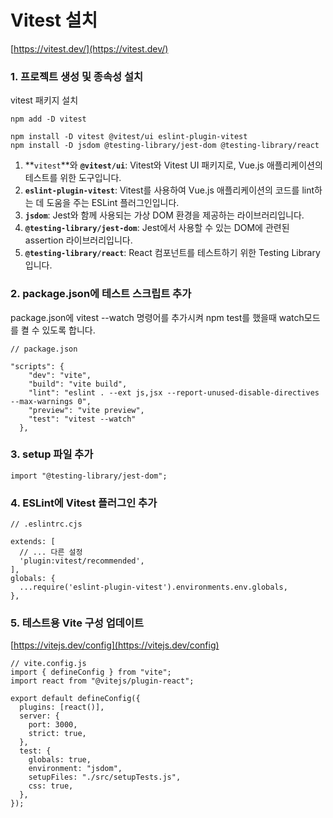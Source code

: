 # Vitest 설치

[https://vitest.dev/](https://vitest.dev/)

### 1. **프로젝트 생성 및 종속성 설치**

vitest 패키지 설치

```tsx
npm add -D vitest
```

```tsx
npm install -D vitest @vitest/ui eslint-plugin-vitest
npm install -D jsdom @testing-library/jest-dom @testing-library/react
```

1. **`vitest`**와 **`@vitest/ui`**: Vitest와 Vitest UI 패키지로, Vue.js 애플리케이션의 테스트를 위한 도구입니다.
2. **`eslint-plugin-vitest`**: Vitest를 사용하여 Vue.js 애플리케이션의 코드를 lint하는 데 도움을 주는 ESLint 플러그인입니다.
3. **`jsdom`**: Jest와 함께 사용되는 가상 DOM 환경을 제공하는 라이브러리입니다.
4. **`@testing-library/jest-dom`**: Jest에서 사용할 수 있는 DOM에 관련된 assertion 라이브러리입니다.
5. **`@testing-library/react`**: React 컴포넌트를 테스트하기 위한 Testing Library입니다.

### 2. **package.json에 테스트 스크립트 추가**

package.json에 vitest --watch 명령어를 추가시켜 npm test를 했을때 watch모드를 켤 수 있도록 합니다.

```tsx
// package.json

"scripts": {
    "dev": "vite",
    "build": "vite build",
    "lint": "eslint . --ext js,jsx --report-unused-disable-directives --max-warnings 0",
    "preview": "vite preview",
    "test": "vitest --watch"
  },
```

### 3. **setup 파일 추가**

```tsx
import "@testing-library/jest-dom";
```

### 4. **ESLint에 Vitest 플러그인 추가**

```tsx
// .eslintrc.cjs

extends: [
  // ... 다른 설정
  'plugin:vitest/recommended',
],
globals: {
  ...require('eslint-plugin-vitest').environments.env.globals,
},
```

### 5. **테스트용 Vite 구성 업데이트**

[https://vitejs.dev/config](https://vitejs.dev/config)

```tsx
// vite.config.js
import { defineConfig } from "vite";
import react from "@vitejs/plugin-react";

export default defineConfig({
  plugins: [react()],
  server: {
    port: 3000,
    strict: true,
  },
  test: {
    globals: true,
    environment: "jsdom",
    setupFiles: "./src/setupTests.js",
    css: true,
  },
});
```